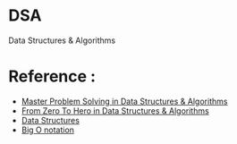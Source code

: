 # DSA
Data Structures &amp; Algorithms
# Reference : 
* [Master Problem Solving in Data Structures & Algorithms](https://medium.com/@tushar_patil/master-problem-solving-in-data-structures-algorithms-7abd106ca630)
* [From Zero To Hero in Data Structures & Algorithms](https://medium.com/@tushar_patil/how-to-prepare-for-dsa-zero-to-hero-53ee4b1e1ebd)
* [Data Structures](https://www.geeksforgeeks.org/data-structures/?ref=shm)
* [Big O notation](https://en.wikipedia.org/wiki/Big_O_notation)


